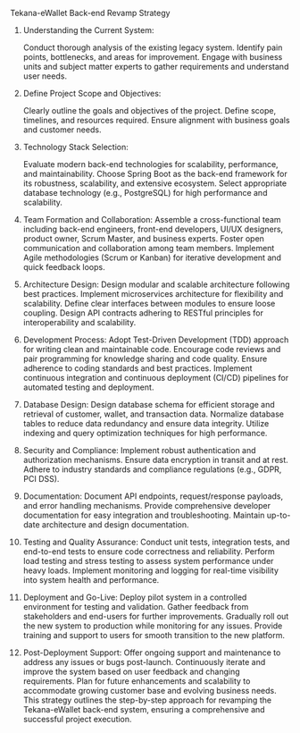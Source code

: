 Tekana-eWallet Back-end Revamp Strategy
1. Understanding the Current System:
   
   Conduct thorough analysis of the existing legacy system.
   Identify pain points, bottlenecks, and areas for improvement.
   Engage with business units and subject matter experts to gather requirements and understand user needs.
   
3. Define Project Scope and Objectives:
   
   Clearly outline the goals and objectives of the project.
   Define scope, timelines, and resources required.
   Ensure alignment with business goals and customer needs.
   
5. Technology Stack Selection:
   
   Evaluate modern back-end technologies for scalability, performance, and maintainability.
   Choose Spring Boot as the back-end framework for its robustness, scalability, and extensive ecosystem.
   Select appropriate database technology (e.g., PostgreSQL) for high performance and scalability.
7. Team Formation and Collaboration:
   Assemble a cross-functional team including back-end engineers, front-end developers, UI/UX designers, product owner, Scrum Master, and business experts.
   Foster open communication and collaboration among team members.
   Implement Agile methodologies (Scrum or Kanban) for iterative development and quick feedback loops.
8. Architecture Design:
   Design modular and scalable architecture following best practices.
   Implement microservices architecture for flexibility and scalability.
   Define clear interfaces between modules to ensure loose coupling.
   Design API contracts adhering to RESTful principles for interoperability and scalability.
9. Development Process:
   Adopt Test-Driven Development (TDD) approach for writing clean and maintainable code.
   Encourage code reviews and pair programming for knowledge sharing and code quality.
   Ensure adherence to coding standards and best practices.
   Implement continuous integration and continuous deployment (CI/CD) pipelines for automated testing and deployment.
10. Database Design:
   Design database schema for efficient storage and retrieval of customer, wallet, and transaction data.
   Normalize database tables to reduce data redundancy and ensure data integrity.
   Utilize indexing and query optimization techniques for high performance.
11. Security and Compliance:
   Implement robust authentication and authorization mechanisms.
   Ensure data encryption in transit and at rest.
   Adhere to industry standards and compliance regulations (e.g., GDPR, PCI DSS).
12. Documentation:
   Document API endpoints, request/response payloads, and error handling mechanisms.
   Provide comprehensive developer documentation for easy integration and troubleshooting.
   Maintain up-to-date architecture and design documentation.
13. Testing and Quality Assurance:
    Conduct unit tests, integration tests, and end-to-end tests to ensure code correctness and reliability.
    Perform load testing and stress testing to assess system performance under heavy loads.
    Implement monitoring and logging for real-time visibility into system health and performance.
14. Deployment and Go-Live:
    Deploy pilot system in a controlled environment for testing and validation.
    Gather feedback from stakeholders and end-users for further improvements.
    Gradually roll out the new system to production while monitoring for any issues.
    Provide training and support to users for smooth transition to the new platform.
15. Post-Deployment Support:
    Offer ongoing support and maintenance to address any issues or bugs post-launch.
    Continuously iterate and improve the system based on user feedback and changing requirements.
    Plan for future enhancements and scalability to accommodate growing customer base and evolving business needs.
    This strategy outlines the step-by-step approach for revamping the Tekana-eWallet back-end system, ensuring a comprehensive and successful project execution.
